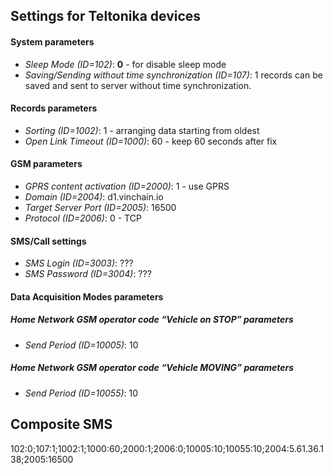 ## Settings for Teltonika devices

#### System parameters
- *Sleep Mode (ID=102)*: **0** - for disable sleep mode
- *Saving/Sending without time synchronization (ID=107)*: 1 records can be saved and sent to server without time synchronization. 

#### Records parameters

- *Sorting (ID=1002)*: 1 - arranging data starting from oldest
- *Open Link Timeout (ID=1000)*: 60 - keep 60 seconds after fix

#### GSM parameters

- *GPRS content activation (ID=2000)*: 1 - use GPRS
- *Domain (ID=2004)*: d1.vinchain.io
- *Target Server Port (ID=2005)*: 16500
- *Protocol (ID=2006)*: 0 - TCP

#### SMS/Call settings

- *SMS Login (ID=3003)*: ???
- *SMS Password (ID=3004)*: ???


#### Data Acquisition Modes parameters

##### Home Network GSM operator code “Vehicle on STOP” parameters
- *Send Period (ID=10005)*: 10

##### Home Network GSM operator code “Vehicle MOVING” parameters
- *Send Period (ID=10055)*: 10


## Composite SMS

102:0;107:1;1002:1;1000:60;2000:1;2006:0;10005:10;10055:10;2004:5.61.36.138;2005:16500
